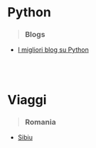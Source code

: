 # Python
> ### Blogs
  * [I migliori blog su Python](python/i_migliori_blog_su_python.md)

<br>
<br>


# Viaggi
> ### Romania
  * [Sibiu](viaggi/romania/sibiu/sibiu.md)
